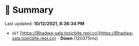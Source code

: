 # 📖 Summary
Last updated: **10/12/2021, 8:36:34 PM**

- `GET` [https://Bhadwa-sala.toxicblte.repl.co](https://Bhadwa-sala.toxicblte.repl.co) - **Down** (120375ms)
